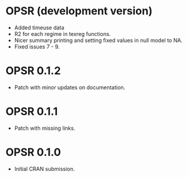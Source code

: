 # OPSR (development version)

* Added timeuse data
* R2 for each regime in texreg functions.
* Nicer summary printing and setting fixed values in null model to NA.
* Fixed issues 7 - 9.

# OPSR 0.1.2

* Patch with minor updates on documentation.

# OPSR 0.1.1

* Patch with missing links.

# OPSR 0.1.0

* Initial CRAN submission.
